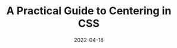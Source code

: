 ---
date: 2022-04-18
draft: true
permalink: false
publisher: stackdiary
tags:
  - guides
  - css
  - design
target_url: https://stackdiary.com/centering-in-css/
title: A Practical Guide to Centering in CSS
---